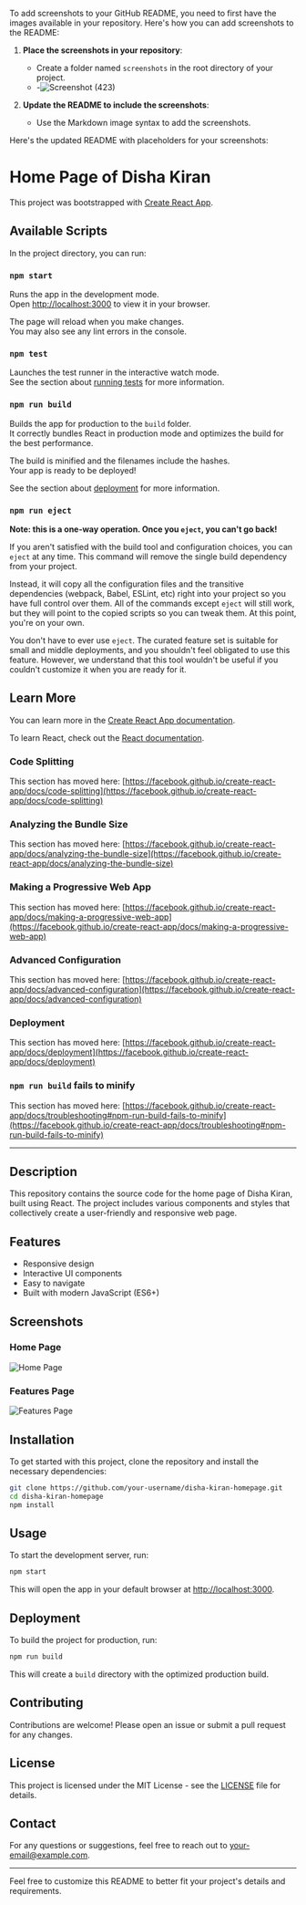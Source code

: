 To add screenshots to your GitHub README, you need to first have the images available in your repository. Here's how you can add screenshots to the README:

1. **Place the screenshots in your repository**:
   - Create a folder named `screenshots` in the root directory of your project.
   - -![Screenshot (423)](https://github.com/user-attachments/assets/ac287e65-e6b5-4136-b872-5f5272b91ddd)

2. **Update the README to include the screenshots**:
   - Use the Markdown image syntax to add the screenshots.

Here's the updated README with placeholders for your screenshots:




# Home Page of Disha Kiran

This project was bootstrapped with [Create React App](https://github.com/facebook/create-react-app).

## Available Scripts

In the project directory, you can run:

### `npm start`

Runs the app in the development mode.\
Open [http://localhost:3000](http://localhost:3000) to view it in your browser.

The page will reload when you make changes.\
You may also see any lint errors in the console.

### `npm test`

Launches the test runner in the interactive watch mode.\
See the section about [running tests](https://facebook.github.io/create-react-app/docs/running-tests) for more information.

### `npm run build`

Builds the app for production to the `build` folder.\
It correctly bundles React in production mode and optimizes the build for the best performance.

The build is minified and the filenames include the hashes.\
Your app is ready to be deployed!

See the section about [deployment](https://facebook.github.io/create-react-app/docs/deployment) for more information.

### `npm run eject`

**Note: this is a one-way operation. Once you `eject`, you can't go back!**

If you aren't satisfied with the build tool and configuration choices, you can `eject` at any time. This command will remove the single build dependency from your project.

Instead, it will copy all the configuration files and the transitive dependencies (webpack, Babel, ESLint, etc) right into your project so you have full control over them. All of the commands except `eject` will still work, but they will point to the copied scripts so you can tweak them. At this point, you're on your own.

You don't have to ever use `eject`. The curated feature set is suitable for small and middle deployments, and you shouldn't feel obligated to use this feature. However, we understand that this tool wouldn't be useful if you couldn't customize it when you are ready for it.

## Learn More

You can learn more in the [Create React App documentation](https://facebook.github.io/create-react-app/docs/getting-started).

To learn React, check out the [React documentation](https://reactjs.org/).

### Code Splitting

This section has moved here: [https://facebook.github.io/create-react-app/docs/code-splitting](https://facebook.github.io/create-react-app/docs/code-splitting)

### Analyzing the Bundle Size

This section has moved here: [https://facebook.github.io/create-react-app/docs/analyzing-the-bundle-size](https://facebook.github.io/create-react-app/docs/analyzing-the-bundle-size)

### Making a Progressive Web App

This section has moved here: [https://facebook.github.io/create-react-app/docs/making-a-progressive-web-app](https://facebook.github.io/create-react-app/docs/making-a-progressive-web-app)

### Advanced Configuration

This section has moved here: [https://facebook.github.io/create-react-app/docs/advanced-configuration](https://facebook.github.io/create-react-app/docs/advanced-configuration)

### Deployment

This section has moved here: [https://facebook.github.io/create-react-app/docs/deployment](https://facebook.github.io/create-react-app/docs/deployment)

### `npm run build` fails to minify

This section has moved here: [https://facebook.github.io/create-react-app/docs/troubleshooting#npm-run-build-fails-to-minify](https://facebook.github.io/create-react-app/docs/troubleshooting#npm-run-build-fails-to-minify)

---

## Description

This repository contains the source code for the home page of Disha Kiran, built using React. The project includes various components and styles that collectively create a user-friendly and responsive web page.

## Features

- Responsive design
- Interactive UI components
- Easy to navigate
- Built with modern JavaScript (ES6+)

## Screenshots

### Home Page
![Home Page](./screenshots/homepage.png)

### Features Page
![Features Page](./screenshots/features.png)

## Installation

To get started with this project, clone the repository and install the necessary dependencies:

```bash
git clone https://github.com/your-username/disha-kiran-homepage.git
cd disha-kiran-homepage
npm install
```

## Usage

To start the development server, run:

```bash
npm start
```

This will open the app in your default browser at [http://localhost:3000](http://localhost:3000).

## Deployment

To build the project for production, run:

```bash
npm run build
```

This will create a `build` directory with the optimized production build.

## Contributing

Contributions are welcome! Please open an issue or submit a pull request for any changes.

## License

This project is licensed under the MIT License - see the [LICENSE](LICENSE) file for details.

## Contact

For any questions or suggestions, feel free to reach out to [your-email@example.com](mailto:your-email@example.com).

---

Feel free to customize this README to better fit your project's details and requirements.
